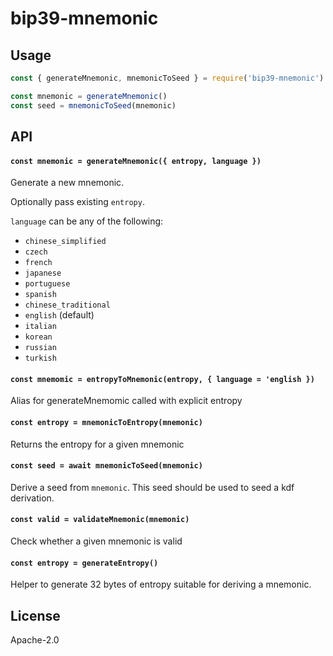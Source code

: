 # bip39-mnemonic

## Usage

```js
const { generateMnemonic, mnemonicToSeed } = require('bip39-mnemonic')

const mnemonic = generateMnemonic()
const seed = mnemonicToSeed(mnemonic)
```

## API

#### `const mnemonic = generateMnemonic({ entropy, language })`

Generate a new mnemonic.

Optionally pass existing `entropy`.

`language` can be any of the following:
- `chinese_simplified`
- `czech`
- `french`
- `japanese`
- `portuguese`
- `spanish`
- `chinese_traditional`
- `english` (default)
- `italian`
- `korean`
- `russian`
- `turkish`

#### `const mnemomic = entropyToMnemonic(entropy, { language = 'english })`

Alias for generateMnemomic called with explicit entropy

#### `const entropy = mnemonicToEntropy(mnemonic)`

Returns the entropy for a given mnemonic

#### `const seed = await mnemonicToSeed(mnemonic)`

Derive a seed from `mnemonic`. This seed should be used to seed a kdf derivation.

#### `const valid = validateMnemonic(mnemonic)`

Check whether a given mnemonic is valid

#### `const entropy = generateEntropy()`

Helper to generate 32 bytes of entropy suitable for deriving a mnemonic.

## License

Apache-2.0
